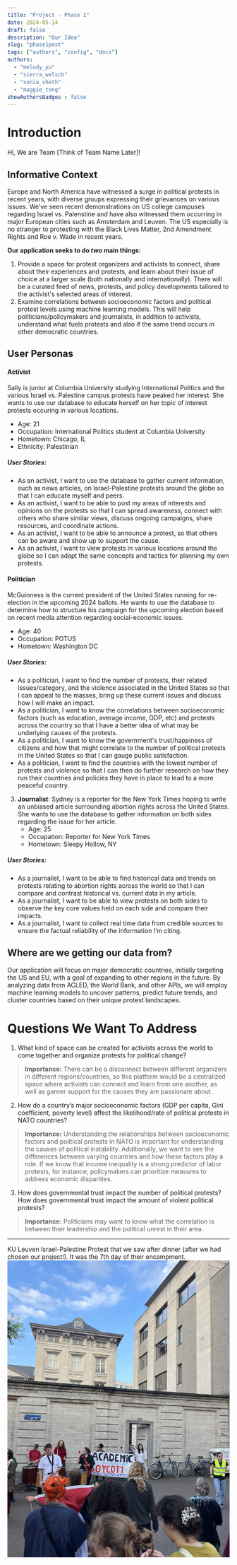 ```yaml
---
title: "Project - Phase I"
date: 2024-05-14
draft: false
description: "Our Idea"
slug: "phase1post"
tags: ["authors", "config", "docs"]
authors:
  - "melody_yu"
  - "sierra_welsch"
  - "sonia_sheth"
  - "maggie_tong"
showAuthorsBadges : false
---
```


# Introduction

Hi, We are Team [Think of Team Name Later]!

## Informative Context
Europe and North America have witnessed a surge in political protests in recent years, with diverse groups expressing their grievances on various issues. We’ve seen recent demonstrations on US college campuses regarding Israel vs. Palenstine and have also witnessed them occurring in major European cities such as Amsterdam and Leuven. The US especially is no stranger to protesting with the Black Lives Matter, 2nd Amendment Rights and Roe v. Wade in recent years. 

**Our application seeks to do *two* main things:**
1. Provide a space for protest organizers and activists to connect, share about their experiences and protests, and learn about their issue of choice at a larger scale (both nationally and internationally). There will be a curated feed of news, protests, and policy developments tailored to the activist's selected areas of interest.
2. Examine correlations between socioeconomic factors and political protest levels using machine learning models. This will help politicians/policymakers and journalists, in addition to activists, understand what fuels protests and also if the same trend occurs in other democratic countries.

## User Personas 

#### Activist
Sally is junior at Columbia University studying International Politics and the various Israel vs. Palestine campus protests have peaked her interest. She wants to use our database to educate herself on her topic of interest protests occuring in various locations. 
 * Age: 21
 * Occupation: International Politics student at Columbia University 
 * Hometown: Chicago, IL
 * Ethnicity: Palestinian 

##### User Stories:
* As an activist, I want to use the database to gather current information, such as news articles, on Israel-Palestine protests around the globe so that I can educate myself and peers. 
* As an activist, I want to be able to post my areas of interests and opinions on the protests so that I can spread awareness, connect with others who share similar views, discuss ongoing campaigns, share resources, and coordinate actions. 
* As an activist, I want to be able to announce a protest, so that others can be aware and show up to support the cause.
* As an activist, I want to view protests in various locations around the globe so I can adapt the same concepts and tactics for planning my own protests. 

#### Politician
McGuinness is the current president of the United States running for re-election in the upcoming 2024 ballots. He wants to use the database to determine how to structure his campaign for the upcoming election based on recent media attention regarding social-economic issues.
 * Age: 40
 * Occupation: POTUS 
 * Hometown: Washington DC

##### User Stories:
* As a politician, I want to find the number of protests, their related issues/category, and the violence associated  in the United States so that I can appeal to the masses, bring up these current issues and discuss how I will make an impact.
* As a politician, I want to know the correlations between socioeconomic factors (such as education, average income, GDP,  etc) and protests across the country so that I have a better idea of what may be underlying causes of the protests.
* As a politician, I want to know the government's trust/happiness of citizens and how that might correlate to the number of political protests in the United States so that I can gauge public satisfaction.
* As a politician, I want to find the countries with the lowest number of protests and violence so that I can then do further research on how they run their countries and policies they have in place to lead to a more peaceful country. 

3. **Journalist**: Sydney is a reporter for the New York Times hoping to write an unbiased article surrounding abortion rights across the United States. She wants to use the database to gather information on both sides regarding the issue for her article. 
    * Age: 25
    * Occupation: Reporter for New York Times 
    * Hometown: Sleepy Hollow, NY

##### User Stories:
* As a journalist, I want to be able to find historical data and trends on protests relating to abortion rights across the world so that I can compare and contrast historical vs. current data in my article.
* As a journalist, I want to be able to view protests on both sides to observe the key core values held on each side and compare their impacts. 
* As a journalist, I want to collect real time data from credible sources to ensure the factual reliability of the information I’m citing. 

## Where are we getting our data from?
Our application will focus on major democratic countries, initially targeting the US and EU, with a goal of expanding to other regions in the future. By analyzing data from ACLED, the World Bank, and other APIs, we will employ machine learning models to uncover patterns, predict future trends, and cluster countries based on their unique protest landscapes.

# Questions We Want To Address
1. What kind of space can be created for activists across the world to come together and organize protests for political change?
> **Importance:** There can be a disconnect between different organizers in different regions/countries, so this platform would be a centralized space where activists can connect and learn from one another, as well as garner support for the causes they are passionate about.
2. How do a country’s major socioeconomic factors (GDP per capita, Gini coefficient, ​​poverty level) affect the likelihood/rate of political protests in NATO countries?
> **Importance:** Understanding the relationships between socioeconomic factors and political protests in NATO is important for understanding the causes of political instability. Additionally, we want to see the differences between varying countries and how these factors play a role.  If we know that income inequality is a strong predictor of labor protests, for instance, policymakers can prioritize measures to address economic disparities.
3. How does governmental trust impact the number of political protests? How does governmental trust impact the amount of violent political protests? 
> **Importance:** Politicians may want to know what the correlation is between their leadership and the political unrest in their area.

-------
KU Leuven Israel-Palestine Protest that we saw after dinner (after we had chosen our project!). It was the 7th day of their encampment.
![Alt Text](/assets/kuleuven_protest.jpeg)
